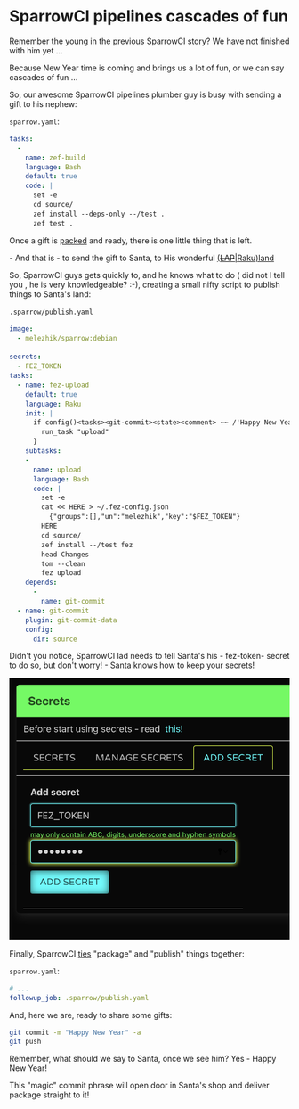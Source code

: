 # SparrowCI pipelines cascades of fun


Remember the young in the previous SparrowCI story? We have not finished with him yet ...

Because New Year time is coming and brings us a lot of fun, or we can say cascades of fun ...

So, our awesome SparrowCI pipelines plumber guy is busy with sending a gift to his nephew:

`sparrow.yaml`:

```yaml
tasks:
  -
    name: zef-build
    language: Bash
    default: true
    code: |
      set -e
      cd source/
      zef install --deps-only --/test .
      zef test .
```

Once a gift is [packed](https://ci.sparrowhub.io/report/1919) and ready, there is one little thing that is left.

\- And that is - to send the gift to Santa, to His wonderful [(~~LAP~~|Raku)land](https://raku.land)

So, SparrowCI guys gets quickly to, and he knows what to do ( did not I tell you ,
he is very knowledgeable? :-), creating a small nifty script to publish things to 
Santa's land:

`.sparrow/publish.yaml`

```yaml
image:
  - melezhik/sparrow:debian

secrets:
  - FEZ_TOKEN
tasks:
  - name: fez-upload
    default: true
    language: Raku
    init: |
      if config()<tasks><git-commit><state><comment> ~~ /'Happy New Year'/ {
        run_task "upload"
      }
    subtasks:
    -
      name: upload
      language: Bash
      code: |
        set -e
        cat << HERE > ~/.fez-config.json
          {"groups":[],"un":"melezhik","key":"$FEZ_TOKEN"}
        HERE
        cd source/
        zef install --/test fez
        head Changes
        tom --clean
        fez upload
    depends:
      -
        name: git-commit
  - name: git-commit
    plugin: git-commit-data
    config:
      dir: source
```

Didn't you notice, SparrowCI lad needs to tell Santa's his - fez-token- secret to do so, 
but don't worry! - Santa knows how to keep your secrets!

![secret](https://raw.githubusercontent.com/melezhik/advent/master/images/sparrowci/secret.png)


Finally, SparrowCI [ties](https://github.com/melezhik/rakudist-teddy-bear/blob/master/sparrow.yaml) 
"package" and "publish" things together:

`sparrow.yaml`:

```yaml
# ...
followup_job: .sparrow/publish.yaml
```

And, here we are, ready to share some gifts:


```bash
git commit -m "Happy New Year" -a
git push
```

Remember, what should we say to Santa, once we see him? Yes - Happy New Year!

This "magic" commit phrase will open door in Santa's shop 
and deliver package straight to it!




